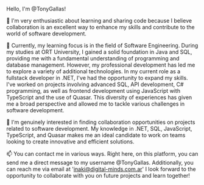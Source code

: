 Hello, I'm @TonyGallas!

👀 I'm very enthusiastic about learning and sharing code because I believe collaboration is an excellent way to enhance my skills and contribute to the world of software development.

🌱 Currently, my learning focus is in the field of Software Engineering.
During my studies at ORT University, I gained a solid foundation in Java and SQL, 
providing me with a fundamental understanding of programming and database management.
However, my professional development has led me to explore a variety of additional technologies.
In my current role as a fullstack developer in .NET, I've had the opportunity to expand my skills.
I've worked on projects involving advanced SQL, API development, C# programming,
as well as frontend development using JavaScript with TypeScript and the use of Quasar.
This diversity of experiences has given me a broad perspective and allowed me to tackle various challenges in software development.

💞️ I'm genuinely interested in finding collaboration opportunities on projects related to software development. 
My knowledge in .NET, SQL, JavaScript, TypeScript, and Quasar makes me an ideal candidate to work on teams looking to create innovative and efficient solutions.

📫 You can contact me in various ways. Right here, on this platform, you can send me a direct message to my username @TonyGallas. Additionally, you can reach me via email at 'inaki@digital-minds.com.ar' I look forward to the opportunity to collaborate with you on future projects and learn together!

<!---
TonyGallas/TonyGallas is a ✨ special ✨ repository because its `README.md` (this file) appears on your GitHub profile.
You can click the Preview link to take a look at your changes.
--->
